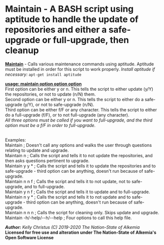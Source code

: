 # Maintain - A BASH script using aptitude to handle the update of repositories and either a safe-upgrade or full-upgrade, then cleanup

__<u>Maintain</u>__ - Calls various maintenance commands using aptitude. Aptitude must be installed in order for this script to work properly.
*Install aptitude if necessary:* `apt-get install aptitude`

__<u>usage: maintain option option option__</u><br />
First option can be either y or n. This tells the script to either update (y/Y) the repositories, or not to update (n/N) them.<br />
Second option can be either y or n. This tells the script to either do a safe-upgrade (y/Y), or not to safe-upgrade (n/N).<br />
Third option can be either f/F or any character. This tells the script to either do a full-upgrade (f/F), or to not full-upgrade (any character).<br />
*All three options must be called if you want to full-upgrade, and the third option must be a f/F in order to full-upgrade.*<br /><br />

Examples:<br />
Maintain ; Doesn't call any options and walks the user through questions relating to update and upgrade.<br />
Maintain n ; Calls the script and tells it to not update the repositories, and then asks questions pertinent to upgrade.<br />
Maintain y y * ; Calls the script and tells it to update the repositories and to safe-upgrade - third option can be anything, doesn't run because of safe-upgrade.<br />
Maintain n n f ; Calls the script and tells it to not update, not to safe-upgrade, and to full-upgrade.<br />
Maintain y n f ; Calls the script and tells it to update and to full-upgrade.<br />
Maintain n y * ; Calls the script and tells it to not update and to safe-upgrade - third option can be anything, doesn't run because of safe-upgrade.<br />
Maintain n n n ; Calls the script for cleaning only. Skips update and upgrade.<br />
Maintain -h/-help/--h/--help ; Four options to call this help file.

*__Author:__ Kelly Christus (C) 2019-2020 The Nation-State of Alkemia*<br />
__Licensed for free use and alteration under The Nation-State of Alkemia's Open Software License__
